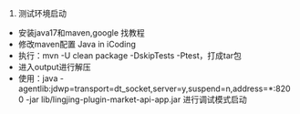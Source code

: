 1. 测试环境启动
* 安装java17和maven,google 找教程
* 修改maven配置 Java in iCoding
* 执行：mvn -U clean package -DskipTests -Ptest，打成tar包
* 进入output进行解压
* 使用：java -agentlib:jdwp=transport=dt_socket,server=y,suspend=n,address=*:8200 -jar lib/lingjing-plugin-market-api-app.jar 进行调试模式启动
